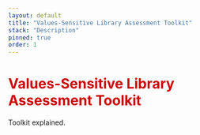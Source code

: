 ```yaml
---
layout: default
title: "Values-Sensitive Library Assessment Toolkit"
stack: "Description"
pinned: true
order: 1
---
```


<h1 style="color: #cc0000">Values-Sensitive Library Assessment Toolkit</h1> 

Toolkit explained.
